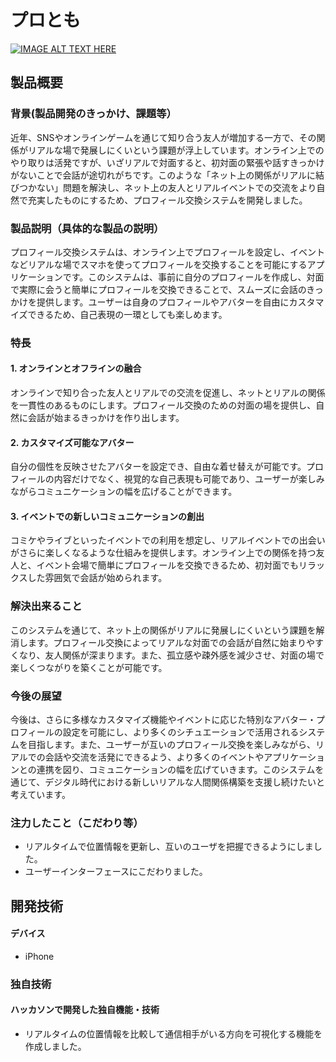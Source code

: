 # プロとも

[![IMAGE ALT TEXT HERE](https://jphacks.com/wp-content/uploads/2024/07/JPHACKS2024_ogp.jpg)](https://www.youtube.com/watch?v=DZXUkEj-CSI)

## 製品概要
### 背景(製品開発のきっかけ、課題等）
近年、SNSやオンラインゲームを通じて知り合う友人が増加する一方で、その関係がリアルな場で発展しにくいという課題が浮上しています。オンライン上でのやり取りは活発ですが、いざリアルで対面すると、初対面の緊張や話すきっかけがないことで会話が途切れがちです。このような「ネット上の関係がリアルに結びつかない」問題を解決し、ネット上の友人とリアルイベントでの交流をより自然で充実したものにするため、プロフィール交換システムを開発しました。

### 製品説明（具体的な製品の説明）
プロフィール交換システムは、オンライン上でプロフィールを設定し、イベントなどリアルな場でスマホを使ってプロフィールを交換することを可能にするアプリケーションです。このシステムは、事前に自分のプロフィールを作成し、対面で実際に会うと簡単にプロフィールを交換できることで、スムーズに会話のきっかけを提供します。ユーザーは自身のプロフィールやアバターを自由にカスタマイズできるため、自己表現の一環としても楽しめます。

### 特長
#### 1. オンラインとオフラインの融合
オンラインで知り合った友人とリアルでの交流を促進し、ネットとリアルの関係を一貫性のあるものにします。プロフィール交換のための対面の場を提供し、自然に会話が始まるきっかけを作り出します。
#### 2. カスタマイズ可能なアバター
自分の個性を反映させたアバターを設定でき、自由な着せ替えが可能です。プロフィールの内容だけでなく、視覚的な自己表現も可能であり、ユーザーが楽しみながらコミュニケーションの幅を広げることができます。
#### 3. イベントでの新しいコミュニケーションの創出
コミケやライブといったイベントでの利用を想定し、リアルイベントでの出会いがさらに楽しくなるような仕組みを提供します。オンライン上での関係を持つ友人と、イベント会場で簡単にプロフィールを交換できるため、初対面でもリラックスした雰囲気で会話が始められます。
### 解決出来ること
このシステムを通じて、ネット上の関係がリアルに発展しにくいという課題を解消します。プロフィール交換によってリアルな対面での会話が自然に始まりやすくなり、友人関係が深まります。また、孤立感や疎外感を減少させ、対面の場で楽しくつながりを築くことが可能です。
### 今後の展望
今後は、さらに多様なカスタマイズ機能やイベントに応じた特別なアバター・プロフィールの設定を可能にし、より多くのシチュエーションで活用されるシステムを目指します。また、ユーザーが互いのプロフィール交換を楽しみながら、リアルでの会話や交流を活発にできるよう、より多くのイベントやアプリケーションとの連携を図り、コミュニケーションの幅を広げていきます。このシステムを通じて、デジタル時代における新しいリアルな人間関係構築を支援し続けたいと考えています。
### 注力したこと（こだわり等）
* リアルタイムで位置情報を更新し、互いのユーザを把握できるようにしました。
* ユーザーインターフェースにこだわりました。

## 開発技術
#### デバイス
* iPhone

### 独自技術
#### ハッカソンで開発した独自機能・技術
* リアルタイムの位置情報を比較して通信相手がいる方向を可視化する機能を作成しました。
